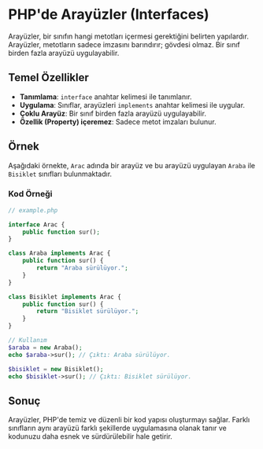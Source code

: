 # PHP'de Arayüzler (Interfaces)

Arayüzler, bir sınıfın hangi metotları içermesi gerektiğini belirten yapılardır. Arayüzler, metotların sadece imzasını barındırır; gövdesi olmaz. Bir sınıf birden fazla arayüzü uygulayabilir.

## Temel Özellikler

- **Tanımlama**: `interface` anahtar kelimesi ile tanımlanır.
- **Uygulama**: Sınıflar, arayüzleri `implements` anahtar kelimesi ile uygular.
- **Çoklu Arayüz**: Bir sınıf birden fazla arayüzü uygulayabilir.
- **Özellik (Property) içeremez**: Sadece metot imzaları bulunur.

## Örnek

Aşağıdaki örnekte, `Arac` adında bir arayüz ve bu arayüzü uygulayan `Araba` ile `Bisiklet` sınıfları bulunmaktadır.

### Kod Örneği

```php
// example.php

interface Arac {
    public function sur();
}

class Araba implements Arac {
    public function sur() {
        return "Araba sürülüyor.";
    }
}

class Bisiklet implements Arac {
    public function sur() {
        return "Bisiklet sürülüyor.";
    }
}

// Kullanım
$araba = new Araba();
echo $araba->sur(); // Çıktı: Araba sürülüyor.

$bisiklet = new Bisiklet();
echo $bisiklet->sur(); // Çıktı: Bisiklet sürülüyor.
```

## Sonuç

Arayüzler, PHP'de temiz ve düzenli bir kod yapısı oluşturmayı sağlar. Farklı sınıfların aynı arayüzü farklı şekillerde uygulamasına olanak tanır ve kodunuzu daha esnek ve sürdürülebilir hale getirir.